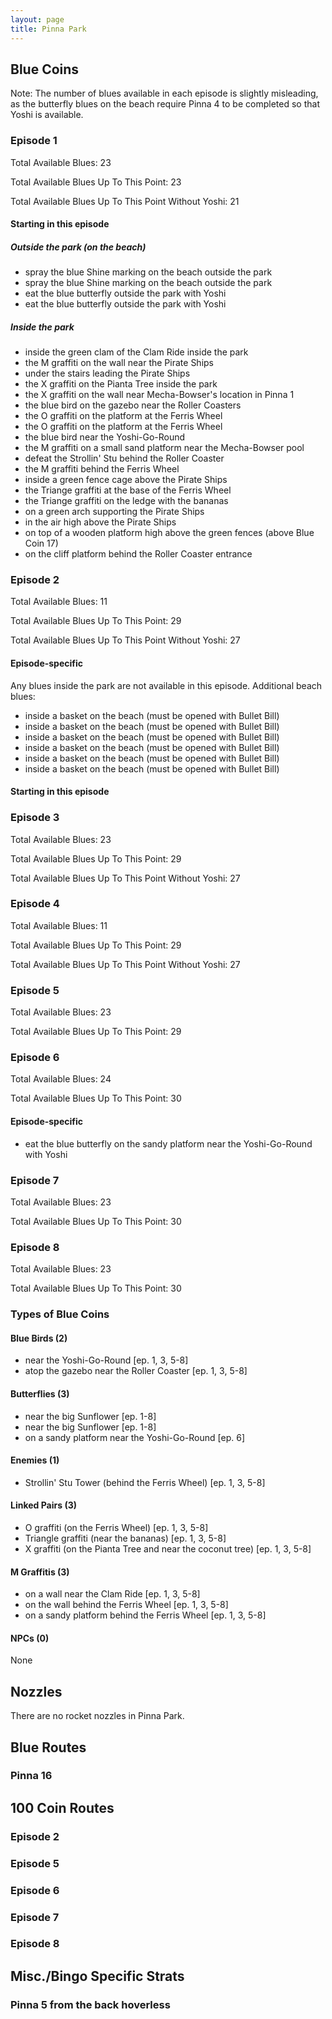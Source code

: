 ```yaml
---
layout: page
title: Pinna Park
---
```


## Blue Coins ##
Note: The number of blues available in each episode is slightly
misleading, as the butterfly blues on the beach require Pinna 4 to
be completed so that Yoshi is available.

### Episode 1 ###
Total Available Blues: 23

Total Available Blues Up To This Point: 23

Total Available Blues Up To This Point Without Yoshi: 21


#### Starting in this episode ####
##### Outside the park (on the beach) #####
- spray the blue Shine marking on the beach outside the park
- spray the blue Shine marking on the beach outside the park
- eat the blue butterfly outside the park with Yoshi
- eat the blue butterfly outside the park with Yoshi

##### Inside the park #####
- inside the green clam of the Clam Ride inside the park
- the M graffiti on the wall near the Pirate Ships
- under the stairs leading the Pirate Ships
- the X graffiti on the Pianta Tree inside the park
- the X graffiti on the wall near Mecha-Bowser's location in Pinna 1
- the blue bird on the gazebo near the Roller Coasters
- the O graffiti on the platform at the Ferris Wheel
- the O graffiti on the platform at the Ferris Wheel
- the blue bird near the Yoshi-Go-Round
- the M graffiti on a small sand platform near the Mecha-Bowser pool
- defeat the Strollin' Stu behind the Roller Coaster
- the M graffiti behind the Ferris Wheel
- inside a green fence cage above the Pirate Ships
- the Triange graffiti at the base of the Ferris Wheel
- the Triange graffiti on the ledge with the bananas
- on a green arch supporting the Pirate Ships
- in the air high above the Pirate Ships
- on top of a wooden platform high above the green fences (above Blue Coin 17)
- on the cliff platform behind the Roller Coaster entrance

### Episode 2 ###
Total Available Blues: 11

Total Available Blues Up To This Point: 29

Total Available Blues Up To This Point Without Yoshi: 27

#### Episode-specific ####
Any blues inside the park are not available in this episode.
Additional beach blues:
- inside a basket on the beach (must be opened with Bullet Bill)
- inside a basket on the beach (must be opened with Bullet Bill)
- inside a basket on the beach (must be opened with Bullet Bill)
- inside a basket on the beach (must be opened with Bullet Bill)
- inside a basket on the beach (must be opened with Bullet Bill)
- inside a basket on the beach (must be opened with Bullet Bill)

#### Starting in this episode ####

### Episode 3 ###
Total Available Blues: 23

Total Available Blues Up To This Point: 29

Total Available Blues Up To This Point Without Yoshi: 27


### Episode 4 ###
Total Available Blues: 11

Total Available Blues Up To This Point: 29

Total Available Blues Up To This Point Without Yoshi: 27

### Episode 5 ###
Total Available Blues: 23

Total Available Blues Up To This Point: 29

### Episode 6 ###
Total Available Blues: 24

Total Available Blues Up To This Point: 30

#### Episode-specific ####
- eat the blue butterfly on the sandy platform near the Yoshi-Go-Round with Yoshi

### Episode 7 ###
Total Available Blues: 23

Total Available Blues Up To This Point: 30

### Episode 8 ###
Total Available Blues: 23

Total Available Blues Up To This Point: 30

### Types of Blue Coins ###
#### Blue Birds (2) ####
- near the Yoshi-Go-Round [ep. 1, 3, 5-8]
- atop the gazebo near the Roller Coaster [ep. 1, 3, 5-8]

#### Butterflies (3) ####
- near the big Sunflower [ep. 1-8]
- near the big Sunflower [ep. 1-8]
- on a sandy platform near the Yoshi-Go-Round [ep. 6]

#### Enemies (1) ####
- Strollin' Stu Tower (behind the Ferris Wheel) [ep. 1, 3, 5-8]

#### Linked Pairs (3) ####
- O graffiti (on the Ferris Wheel) [ep. 1, 3, 5-8]
- Triangle graffiti (near the bananas) [ep. 1, 3, 5-8]
- X graffiti (on the Pianta Tree and near the coconut tree) [ep. 1, 3, 5-8]

#### M Graffitis (3) ####
- on a wall near the Clam Ride [ep. 1, 3, 5-8]
- on the wall behind the Ferris Wheel [ep. 1, 3, 5-8]
- on a sandy platform behind the Ferris Wheel [ep. 1, 3, 5-8]

#### NPCs (0) ####
None

## Nozzles ##
There are no rocket nozzles in Pinna Park.

## Blue Routes ##
### Pinna 16 ###

## 100 Coin Routes ##
### Episode 2 ###

### Episode 5 ###

### Episode 6 ###

### Episode 7 ###

### Episode 8 ###

## Misc./Bingo Specific Strats ##
### Pinna 5 from the back hoverless ###
